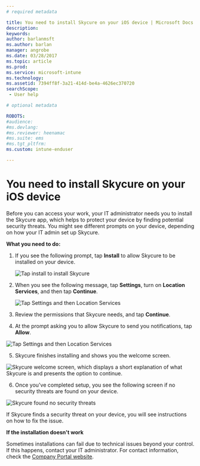 ```yaml
---
# required metadata

title: You need to install Skycure on your iOS device | Microsoft Docs
description:
keywords:
author: barlanmsftms.author: barlan
manager: angrobe
ms.date: 03/28/2017
ms.topic: article
ms.prod:
ms.service: microsoft-intune
ms.technology:
ms.assetid: 7394ff8f-3a21-414d-be4a-4626ec370720searchScope: - User help

# optional metadata

ROBOTS:  
#audience:
#ms.devlang:
#ms.reviewer: heenamac
#ms.suite: ems
#ms.tgt_pltfrm:
ms.custom: intune-enduser

---
```


# You need to install Skycure on your iOS device

Before you can access your work, your IT administrator needs you to install the Skycure app, which helps to protect your device by finding potential security threats. You might see different prompts on your device, depending on how your IT admin set up Skycure.

**What you need to do:**

1.	If you see the following prompt, tap **Install** to allow Skycure to be installed on your device.

	![Tap install to install Skycure](./media/ios-skycure-install-app-request.png)

2. When you see the following message, tap **Settings**, turn on **Location Services**, and then tap **Continue**.

	![Tap Settings and then Location Services](./media/ios-skycure-allow-location-services.png)

3. Review the permissions that Skycure needs, and tap **Continue**.

4. At the prompt asking you to allow Skycure to send you notifications, tap **Allow**.

  ![Tap Settings and then Location Services](./media/ios-skycure-allow-notifications.png)

5. Skycure finishes installing and shows you the welcome screen.

  ![Skycure welcome screen, which displays a short explanation of what Skycure is and presents the option to continue.](./media/ios-skycure-welcome-screen.png)

6. Once you've completed setup, you see the following screen if no security threats are found on your device.

  ![Skycure found no security threats](./media/ios-skycure-no-threats-found.png)

If Skycure finds a security threat on your device, you will see instructions on how to fix the issue.

**If the installation doesn't work**

Sometimes installations can fail due to technical issues beyond your control. If this happens, contact your IT administrator. For contact information, check the [Company Portal website](http://portal.manage.microsoft.com).
